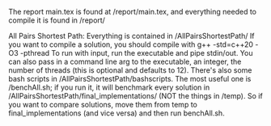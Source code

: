 The report main.tex is found at /report/main.tex, and everything needed to compile it is found in /report/

All Pairs Shortest Path:
Everything is contained in /AllPairsShortestPath/
If you want to compile a solution, you should compile with g++ -std=c++20 -O3 -pthread
To run with input, run the executable and pipe stdin/out. You can also pass in a command line arg to the executable, an integer, the number of threads (this is optional and defaults to 12). 
There's also some bash scripts in /AllPairsShortestPath/bashscripts. The most useful one is /benchAll.sh; if you run it, it will benchmark every solution in /AllPairsShortestPath/final_implementations/ (NOT the things in /temp). So if you want to compare solutions, move them from temp to final_implementations (and vice versa) and then run benchAll.sh. 